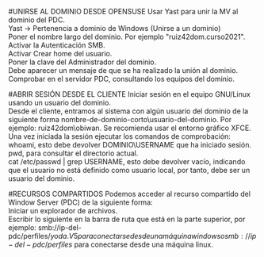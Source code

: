 #UNIRSE AL DOMINIO DESDE OPENSUSE
Usar Yast para unir la MV al dominio del PDC.
<br>
Yast -> Pertenencia a dominio de Windows (Unirse a un dominio)
<br>
Poner el nombre largo del dominio. Por ejemplo "ruiz42dom.curso2021".
<br>
Activar la Autenticación SMB.
<br>
Activar Crear home del usuario.
<br>
Poner la clave del Administrador del dominio.
<br>
Debe aparecer un mensaje de que se ha realizado la unión al dominio.
<br>
Comprobar en el servidor PDC, consultando los equipos del dominio.
<br>


#ABRIR SESIÓN DESDE EL CLIENTE
Iniciar sesión en el equipo GNU/Linux usando un usuario del dominio.
<br>
Desde el cliente, entramos al sistema con algún usuario del dominio de la siguiente 
forma nombre-de-dominio-corto\usuario-del-dominio. 
Por ejemplo: ruiz42dom\obiwan. Se recomienda usar el entorno gráfico XFCE.
<br>
Una vez iniciada la sesión ejecutar los comandos de comprobación:
<br>
whoami, esto debe devolver DOMINIO\USERNAME que ha iniciado sesión.
<br>
pwd, para consultar el directorio actual.
<br>
cat /etc/passwd | grep USERNAME, esto debe devolver vacío, indicando que el usuario no está definido 
como usuario local, por tanto, debe ser un usuario del dominio.
<br>


#RECURSOS COMPARTIDOS
Podemos acceder al recurso compartido del Window Server (PDC) de la siguiente forma:
<br>
Iniciar un explorador de archivos.
<br>
Escribir lo siguiente en la barra de ruta que está en la parte superior, por ejemplo: 
smb://ip-del-pdc/perfiles$/yoda.V5 para conectarse desde una máquina windows o 
smb://ip-del-pdc/perfiles$ para conectarse desde una máquina linux.





